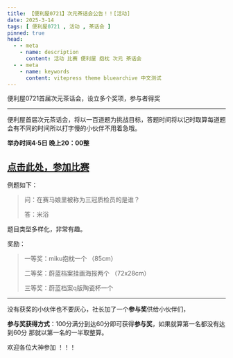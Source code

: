 ```yaml
---
title: 【便利屋0721】次元茶话会公告！！[活动]
date: 2025-3-14
tags: [ 便利屋0721 , 活动 , 茶话会 ]
pinned: true
head:
  - - meta
    - name: description
      content: 活动 比赛 便利屋 抱枕 次元 茶话会
  - - meta
    - name: keywords
      content: vitepress theme bluearchive 中文测试
---
```


便利屋0721首届次元茶话会，设立多个奖项，参与者得奖

---
便利屋首届次元茶话会，将以一百道题为挑战目标，答题时间将以记时取算每道题会有不同的时间所以打字慢的小伙伴不用着急哦。



**举办时间4·5日 晚上20：00整** 


##  [点击此处，参加比赛](https://qm.qq.com/q/qXOfmHVESA)



例题如下：

>问：在赛马娘里被称为三冠质检员的是谁？
>
>答：米浴

题目类型多样化，非常有趣。



奖励：

>一等奖：miku抱枕一个 （85cm）
>
>二等奖：蔚蓝档案挂画海报两个 （72x28cm）
>
>三等奖：蔚蓝档案q版陶瓷杯一个



------



没有获奖的小伙伴也不要灰心，社长加了一个**参与奖**供给小伙伴们，



**参与奖获得方式**：100分满分到达60分即可获得**参与奖**，如果就算第一名都没有达到60分 那就以第一名的一半取整算。



 欢迎各位大神参加 ！！！







